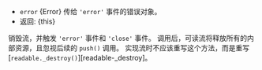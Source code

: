 <!-- YAML
added: v8.0.0
-->

* `error` {Error} 传给 `'error'` 事件的错误对象。
* 返回: {this}

销毁流，并触发 `'error'` 事件和 `'close'` 事件。
调用后，可读流将释放所有的内部资源，且忽视后续的 `push()` 调用。
实现流时不应该重写这个方法，而是重写 [`readable._destroy()`][readable-_destroy]。

